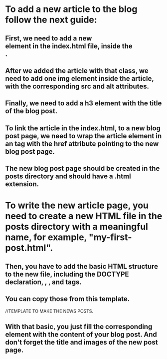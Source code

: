 # To add a new article to the blog follow the next guide:

## First, we need to add a new <article class="blog-post"> element in the index.html file, inside the <div class="blog-container">.
## After we added the article with that class, we need to add one img element inside the article, with the corresponding src and alt attributes.
## Finally, we need to add a h3 element with the title of the blog post.
## To link the article in the index.html, to a new blog post page, we need to wrap the article element in an <a> tag with the href attribute pointing to the new blog post page.
## The new blog post page should be created in the posts directory and should have a .html extension.

# To write the new article page, you need to create a new HTML file in the posts directory with a meaningful name, for example, "my-first-post.html".
## Then, you have to add the basic HTML structure to the new file, including the DOCTYPE declaration, <html>, <head>, and <body> tags.
## You can copy those from this template.

//TEMPLATE TO MAKE THE NEWS POSTS.

## With that basic, you just fill the corresponding <article> element with the content of your blog post. And don't forget the title and images of the new post page. 